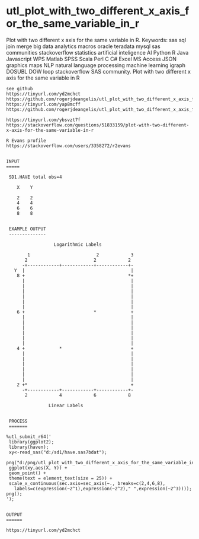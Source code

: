 # utl_plot_with_two_different_x_axis_for_the_same_variable_in_r
Plot with two different x axis for the same variable in R.  Keywords: sas sql join merge big data analytics macros oracle teradata mysql sas communities stackoverflow statistics artificial inteligence AI Python R Java Javascript WPS Matlab SPSS Scala Perl C C# Excel MS Access JSON graphics maps NLP natural language processing machine learning igraph DOSUBL DOW loop stackoverflow SAS community.
    Plot with two different x axis for the same variable in R

    see github
    https://tinyurl.com/yd2mchct
    https://github.com/rogerjdeangelis/utl_plot_with_two_different_x_axis_for_the_same_variable_in_r/blob/master/utl_plot_with_two_different_x_axis_for_the_same_variable_in_r
    https://tinyurl.com/yap8mcff
    https://github.com/rogerjdeangelis/utl_plot_with_two_different_x_axis_for_the_same_variable_in_r

    https://tinyurl.com/ybsvzt7f
    https://stackoverflow.com/questions/51833159/plot-with-two-different-x-axis-for-the-same-variable-in-r

    R Evans profile
    https://stackoverflow.com/users/3358272/r2evans


    INPUT
    =====

     SD1.HAVE total obs=4

        X    Y

        2    2
        4    4
        6    6
        8    8


     EXAMPLE OUTPUT
     --------------

                      Logarithmic Labels

            1                         2            3
           2                         2            2
          -+------------+------------+------------+-
       Y  |                                        |
        8 +                                       *+
          |                                        |
          |                                        |
          |                                        |
          |                                        |
          |                                        |
          |                                        |
        6 +                          *             +
          |                                        |
          |                                        |
          |                                        |
          |                                        |
          |                                        |
          |                                        |
        4 +             *                          +
          |                                        |
          |                                        |
          |                                        |
          |                                        |
          |                                        |
          |                                        |
        2 +*                                       +
          -+------------+------------+------------+-
           2            4            6            8

                    Linear Labels


     PROCESS
     =======

    %utl_submit_r64('
     library(ggplot2);
     library(haven);
     xy<-read_sas("d:/sd1/have.sas7bdat");
     png("d:/png/utl_plot_with_two_different_x_axis_for_the_same_variable_in_r.png");
     ggplot(xy,aes(X, Y)) +
     geom_point() +
     theme(text = element_text(size = 25)) +
     scale_x_continuous(sec.axis=sec_axis(~., breaks=c(2,4,6,8),
       labels=c(expression(~2^1),expression(~2^2)," ",expression(~2^3))));
    png();
    ');


    OUTPUT
    ======

    https://tinyurl.com/yd2mchct



